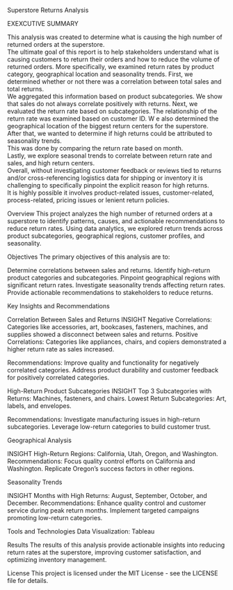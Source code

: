 Superstore Returns Analysis

EXEXCUTIVE SUMMARY

This analysis was created to determine what is causing the high number of returned orders at the superstore.  
The ultimate goal of this report is to help stakeholders understand what is causing customers to return their orders and 
how to reduce the volume of returned orders.  More specifically, we examined return rates by product category, geographical location 
and seasonality trends.  First, we determined whether or not there was a correlation between total sales and total returns.  
We aggregated this information based on product subcategories.  We show that sales do not always correlate positively with returns. 
Next, we evaluated the return rate based on subcategories. The relationship of the return rate was examined based on customer ID.  W
e also determined the geographical location of the biggest return centers for the superstore.  
After that, we wanted to determine if high returns could be attributed to seasonality trends.  
This was done by comparing the return rate based on month.  
Lastly, we explore seasonal trends to correlate between return rate and sales, and high return centers.  
Overall, without investigating customer feedback or reviews tied to returns and/or cross-referencing logistics data 
for shipping or inventory it is challenging to specifically pinpoint the explicit reason for high returns.  
It is highly possible it involves product-related issues, customer-related,  process-related, pricing issues or lenient return policies.

Overview
This project analyzes the high number of returned orders at a superstore to identify patterns, causes, 
and actionable recommendations to reduce return rates. 
Using data analytics, we explored return trends across product subcategories, geographical regions, customer profiles, and seasonality.

Objectives
The primary objectives of this analysis are to:

Determine correlations between sales and returns.
Identify high-return product categories and subcategories.
Pinpoint geographical regions with significant return rates.
Investigate seasonality trends affecting return rates.
Provide actionable recommendations to stakeholders to reduce returns.

Key Insights and Recommendations


Correlation Between Sales and Returns
INSIGHT
Negative Correlations: Categories like accessories, art, bookcases, fasteners, machines, and supplies showed a disconnect between sales and returns.
Positive Correlations: Categories like appliances, chairs, and copiers demonstrated a higher return rate as sales increased.

Recommendations:
Improve quality and functionality for negatively correlated categories.
Address product durability and customer feedback for positively correlated categories.


High-Return Product Subcategories
INSIGHT
Top 3 Subcategories with Returns: Machines, fasteners, and chairs.
Lowest Return Subcategories: Art, labels, and envelopes.

Recommendations:
Investigate manufacturing issues in high-return subcategories.
Leverage low-return categories to build customer trust.


Geographical Analysis

INSIGHT
High-Return Regions: California, Utah, Oregon, and Washington.
Recommendations:
Focus quality control efforts on California and Washington.
Replicate Oregon’s success factors in other regions.


Seasonality Trends

INSIGHT
Months with High Returns: August, September, October, and December.
Recommendations:
Enhance quality control and customer service during peak return months.
Implement targeted campaigns promoting low-return categories.


Tools and Technologies
Data Visualization: Tableau

Results
The results of this analysis provide actionable insights into reducing return rates at the superstore, improving customer satisfaction, and optimizing inventory management.


License
This project is licensed under the MIT License - see the LICENSE file for details.
